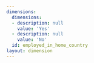 ```yaml
---
dimensions:
  dimensions:
  - description: null
    value: 'Yes'
  - description: null
    value: 'No'
  id: employed_in_home_country
layout: dimension
---
```

